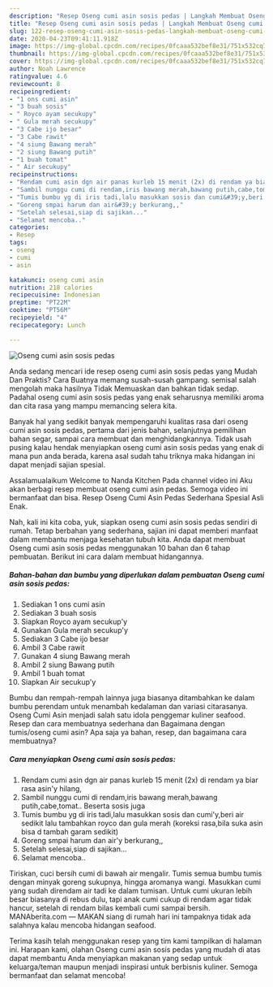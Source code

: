 ```yaml
---
description: "Resep Oseng cumi asin sosis pedas | Langkah Membuat Oseng cumi asin sosis pedas Yang Enak dan Simpel"
title: "Resep Oseng cumi asin sosis pedas | Langkah Membuat Oseng cumi asin sosis pedas Yang Enak dan Simpel"
slug: 122-resep-oseng-cumi-asin-sosis-pedas-langkah-membuat-oseng-cumi-asin-sosis-pedas-yang-enak-dan-simpel
date: 2020-04-23T09:41:11.918Z
image: https://img-global.cpcdn.com/recipes/0fcaaa532bef8e31/751x532cq70/oseng-cumi-asin-sosis-pedas-foto-resep-utama.jpg
thumbnail: https://img-global.cpcdn.com/recipes/0fcaaa532bef8e31/751x532cq70/oseng-cumi-asin-sosis-pedas-foto-resep-utama.jpg
cover: https://img-global.cpcdn.com/recipes/0fcaaa532bef8e31/751x532cq70/oseng-cumi-asin-sosis-pedas-foto-resep-utama.jpg
author: Noah Lawrence
ratingvalue: 4.6
reviewcount: 8
recipeingredient:
- "1 ons cumi asin"
- "3 buah sosis"
- " Royco ayam secukupy"
- " Gula merah secukupy"
- "3 Cabe ijo besar"
- "3 Cabe rawit"
- "4 siung Bawang merah"
- "2 siung Bawang putih"
- "1 buah tomat"
- " Air secukupy"
recipeinstructions:
- "Rendam cumi asin dgn air panas kurleb 15 menit (2x) di rendam ya biar rasa asin&#39;y hilang,"
- "Sambil nunggu cumi di rendam,iris bawang merah,bawang putih,cabe,tomat.. Beserta sosis juga"
- "Tumis bumbu yg di iris tadi,lalu masukkan sosis dan cumi&#39;y,beri air sedikit lalu tambahkan royco dan gula merah (koreksi rasa,bila suka asin bisa d tambah garam sedikit)"
- "Goreng smpai harum dan air&#39;y berkurang,,"
- "Setelah selesai,siap di sajikan..."
- "Selamat mencoba.."
categories:
- Resep
tags:
- oseng
- cumi
- asin

katakunci: oseng cumi asin 
nutrition: 218 calories
recipecuisine: Indonesian
preptime: "PT22M"
cooktime: "PT56M"
recipeyield: "4"
recipecategory: Lunch

---
```



![Oseng cumi asin sosis pedas](https://img-global.cpcdn.com/recipes/0fcaaa532bef8e31/751x532cq70/oseng-cumi-asin-sosis-pedas-foto-resep-utama.jpg)

Anda sedang mencari ide resep oseng cumi asin sosis pedas yang Mudah Dan Praktis? Cara Buatnya memang susah-susah gampang. semisal salah mengolah maka hasilnya Tidak Memuaskan dan bahkan tidak sedap. Padahal oseng cumi asin sosis pedas yang enak seharusnya memiliki aroma dan cita rasa yang mampu memancing selera kita.

Banyak hal yang sedikit banyak mempengaruhi kualitas rasa dari oseng cumi asin sosis pedas, pertama dari jenis bahan, selanjutnya pemilihan bahan segar, sampai cara membuat dan menghidangkannya. Tidak usah pusing kalau hendak menyiapkan oseng cumi asin sosis pedas yang enak di mana pun anda berada, karena asal sudah tahu triknya maka hidangan ini dapat menjadi sajian spesial.

Assalamualaikum Welcome to Nanda Kitchen Pada channel video ini Aku akan berbagi resep membuat oseng cumi asin pedas. Semoga video ini bermanfaat dan bisa. Resep Oseng Cumi Asin Pedas Sederhana Spesial Asli Enak.


Nah, kali ini kita coba, yuk, siapkan oseng cumi asin sosis pedas sendiri di rumah. Tetap berbahan yang sederhana, sajian ini dapat memberi manfaat dalam membantu menjaga kesehatan tubuh kita. Anda dapat membuat Oseng cumi asin sosis pedas menggunakan 10 bahan dan 6 tahap pembuatan. Berikut ini cara dalam membuat hidangannya.

<!--inarticleads1-->

##### Bahan-bahan dan bumbu yang diperlukan dalam pembuatan Oseng cumi asin sosis pedas:

1. Sediakan 1 ons cumi asin
1. Sediakan 3 buah sosis
1. Siapkan  Royco ayam secukup&#39;y
1. Gunakan  Gula merah secukup&#39;y
1. Sediakan 3 Cabe ijo besar
1. Ambil 3 Cabe rawit
1. Gunakan 4 siung Bawang merah
1. Ambil 2 siung Bawang putih
1. Ambil 1 buah tomat
1. Siapkan  Air secukup&#39;y


Bumbu dan rempah-rempah lainnya juga biasanya ditambahkan ke dalam bumbu perendam untuk menambah kedalaman dan variasi citarasanya. Oseng Cumi Asin menjadi salah satu idola penggemar kuliner seafood. Resep dan cara membuatnya sederhana dan Bagaimana dengan tumis/oseng cumi asin? Apa saja ya bahan, resep, dan bagaimana cara membuatnya? 

<!--inarticleads2-->

##### Cara menyiapkan Oseng cumi asin sosis pedas:

1. Rendam cumi asin dgn air panas kurleb 15 menit (2x) di rendam ya biar rasa asin&#39;y hilang,
1. Sambil nunggu cumi di rendam,iris bawang merah,bawang putih,cabe,tomat.. Beserta sosis juga
1. Tumis bumbu yg di iris tadi,lalu masukkan sosis dan cumi&#39;y,beri air sedikit lalu tambahkan royco dan gula merah (koreksi rasa,bila suka asin bisa d tambah garam sedikit)
1. Goreng smpai harum dan air&#39;y berkurang,,
1. Setelah selesai,siap di sajikan...
1. Selamat mencoba..


Tiriskan, cuci bersih cumi di bawah air mengalir. Tumis semua bumbu tumis dengan minyak goreng sukupnya, hingga aromanya wangi. Masukkan cumi yang sudah direndam air tadi ke dalam tumisan. Untuk cumi ukuran lebih besar biasanya di rebus dulu, tapi anak cumi cukup di rendam agar tidak hancur, setelah di rendam bilas kembali cumi sampai bersih. MANAberita.com — MAKAN siang di rumah hari ini tampaknya tidak ada salahnya kalau mencoba hidangan seafood. 

Terima kasih telah menggunakan resep yang tim kami tampilkan di halaman ini. Harapan kami, olahan Oseng cumi asin sosis pedas yang mudah di atas dapat membantu Anda menyiapkan makanan yang sedap untuk keluarga/teman maupun menjadi inspirasi untuk berbisnis kuliner. Semoga bermanfaat dan selamat mencoba!
